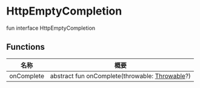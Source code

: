 # HttpEmptyCompletion


fun interface HttpEmptyCompletion

## Functions

| 名称 | 概要 |
|---|---|
| onComplete | abstract fun onComplete(throwable: [Throwable](https://kotlinlang.org/api/latest/jvm/stdlib/kotlin/-throwable/index.html)?) |
